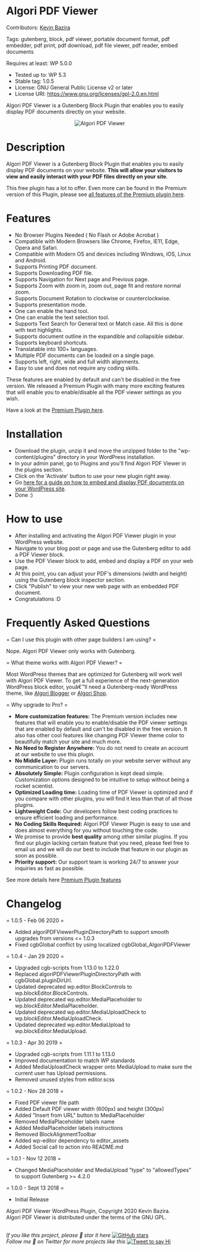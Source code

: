 # Algori PDF Viewer

Contributors: [Kevin Bazira](http://kevinbazira.com)

Tags: gutenberg, block, pdf viewer, portable document format, pdf embedder, pdf print, pdf download, pdf file viewer, pdf reader, embed documents

Requires at least: WP 5.0.0
* Tested up to: WP 5.3
* Stable tag: 1.0.5
* License: GNU General Public License v2 or later
* License URI: https://www.gnu.org/licenses/gpl-2.0.en.html

Algori PDF Viewer is a Gutenberg Block Plugin that enables you to easily display PDF documents directly on your website.

<p align="center">
  <img src="https://ps.w.org/algori-pdf-viewer/assets/screenshot-1.gif" alt="Algori PDF Viewer">
</p>

# Description 

Algori PDF Viewer is a Gutenberg Block Plugin that enables you to easily display PDF documents on your website. **This will allow your visitors to view and easily interact with your PDF files directly on your site**.

This free plugin has a lot to offer. Even more can be found in the Premium version of this Plugin, please see [all features of the Premium plugin here](http://www.kevinbazira.com/blog/article/algori-pdf-viewer-pro-for-wordpress-gutenberg#features).

# Features

* No Browser Plugins Needed ( No Flash or Adobe Acrobat )
* Compatible with Modern Browsers like Chrome, Firefox, IE11, Edge, Opera and Safari.
* Compatible with Modern OS and devices including Windows, iOS, Linux and Android.
* Supports Printing PDF document.
* Supports Downloading PDF file.
* Supports Navigation for Next page and Previous page.
* Supports Zoom with zoom in, zoom out, page fit and restore normal zoom.
* Supports Document Rotation to clockwise or counterclockwise.
* Supports presentation mode.
* One can enable the hand tool.
* One can enable the text selection tool.
* Supports Text Search for General text or Match case. All this is done with text highlights.
* Supports document outline in the expandible and collapsible sidebar.
* Supports keyboard shortcuts.
* Translatable into 100+ languages.
* Multiple PDF documents can be loaded on a single page.
* Supports left, right, wide and full width alignments.
* Easy to use and does not require any coding skills.

These features are enabled by default and can't be disabled in the free version. We released a Premium Plugin with many more exciting features that will enable you to enable/disable all the PDF viewer settings as you wish.

Have a look at the [Premium Plugin here](http://www.kevinbazira.com/blog/article/algori-pdf-viewer-pro-for-wordpress-gutenberg).

# Installation

* Download the plugin, unzip it and move the unzipped folder to the "wp-content/plugins" directory in your WordPress installation.
* In your admin panel, go to Plugins and you'll find Algori PDF Viewer in the plugins section.
* Click on the 'Activate' button to use your new plugin right away.
* Go [here for a guide on how to embed and display PDF documents on your WordPress site](http://www.kevinbazira.com/blog/article/algori-pdf-viewer-pro-for-wordpress-gutenberg#documentation).
* Done :)

# How to use 

* After installing and activating the Algori PDF Viewer plugin in your WordPress website.
* Navigate to your blog post or page and use the Gutenberg editor to add a PDF Viewer block.
* Use the PDF Viewer block to add, embed and display a PDF on your web page.
* At this point, you can adjust your PDF's dimensions (width and height) using the Gutenberg block inspector section.
* Click "Publish" to view your new web page with an embedded PDF document.
* Congratulations :D

# Frequently Asked Questions

= Can I use this plugin with other page builders I am using? =

Nope. Algori PDF Viewer only works with Gutenberg.

= What theme works with Algori PDF Viewer? =

Most WordPress themes that are optimized for Gutenberg will work well with Algori PDF Viewer. To get a full experience of the next-generation WordPress block editor, youâ€™ll need a Gutenberg-ready WordPress theme, like [Algori Blogger](https://wordpress.org/themes/algori-blogger/) or [Algori Shop](https://wordpress.org/themes/algori-shop/).

= Why upgrade to Pro? =

* **More customization features:** The Premium version includes new features that will enable you to enable/disable the PDF viewer settings that are enabled by default and can't be disabled in the free version. It also has other cool features like changing PDF Viewer theme color to beautifully match your site and much more.
* **No Need to Register Anywhere:** You do not need to create an account at our website to use this plugin.
* **No Middle Layer:** Plugin runs totally on your website server without any communication to our servers.
* **Absolutely Simple:** Plugin configuration is kept dead simple. Customization options designed to be intuitive to setup without being a rocket scientist.
* **Optimized Loading time:** Loading time of PDF Viewer is optimized and if you compare with other plugins, you will find it less than that of all those plugins.
* **Lightweight Code:** Our developers follow best coding practices to ensure efficient loading and performance.
* **No Coding Skills Required:** Algori PDF Viewer Plugin is easy to use and does almost everything for you without touching the code.
* We promise to provide **best quality** among other similar plugins. If you find our plugin lacking certain feature that you need, please feel free to email us and we will do our best to include that feature in our plugin as soon as possible.
* **Priority support:** Our support team is working 24/7 to answer your inquiries as fast as possible.

See more details here [Premium Plugin features](http://www.kevinbazira.com/blog/article/algori-pdf-viewer-pro-for-wordpress-gutenberg)

# Changelog

= 1.0.5 - Feb 06 2020 =
* Added algoriPDFViewerPluginDirectoryPath to support smooth upgrades from versions <= 1.0.3
* Fixed cgbGlobal conflict by using localized cgbGlobal_AlgoriPDFViewer

= 1.0.4 - Jan 29 2020 =
* Upgraded cgb-scripts from 1.13.0 to 1.22.0
* Replaced algoriPDFViewerPluginDirectoryPath with cgbGlobal.pluginDirUrl.
* Updated deprecated wp.editor.BlockControls to wp.blockEditor.BlockControls.
* Updated deprecated wp.editor.MediaPlaceholder to wp.blockEditor.MediaPlaceholder.
* Updated deprecated wp.editor.MediaUploadCheck to wp.blockEditor.MediaUploadCheck.
* Updated deprecated wp.editor.MediaUpload to wp.blockEditor.MediaUpload.

= 1.0.3 - Apr 30 2019 =
* Upgraded cgb-scripts from 1.11.1 to 1.13.0
* Improved documentation to match WP standards
* Added MediaUploadCheck wrapper onto MediaUpload to make sure the current user has Upload permissions.
* Removed unused styles from editor.scss

= 1.0.2 - Nov 28 2018 =
* Fixed PDF viewer file path
* Added Default PDF viewer width (600px) and height (300px)
* Added "Insert from URL" button to MediaPlaceholder
* Removed MediaPlaceholder labels name
* Added MediaPlaceholder labels instructions
* Removed BlockAlignmentToolbar
* Added wp-editor dependency to editor_assets
* Added Social call to action into README.md

= 1.0.1 - Nov 12 2018 =
* Changed MediaPlaceholder and MediaUpload "type" to "allowedTypes" to support Gutenberg >= 4.2.0

= 1.0.0 - Sept 13 2018 =
* Initial Release


Algori PDF Viewer WordPress Plugin, Copyright 2020 Kevin Bazira.<br/>
Algori PDF Viewer is distributed under the terms of the GNU GPL.<br/><br/>


_If you like this project, please 🌟 star it here_ [![GitHub stars](https://img.shields.io/github/stars/kevinbazira/algori-pdf-viewer-lite.svg?label=Stars&style=social)](https://github.com/kevinbazira/algori-pdf-viewer-lite)
<br/>
_Follow me 👋 on Twitter for more projects like this_ [![Tweet to say Hi](https://img.shields.io/twitter/follow/kevinbazira.svg?style=social&label=Tweet%20@kevinbazira)](https://twitter.com/kevinbazira/)
